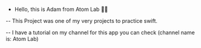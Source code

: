 - Hello, this is Adam from Atom Lab 👋🏾

-- This Project was one of my very projects to practice swift.

-- I have a tutorial on my channel for this app you can check (channel name is: Atom Lab)


